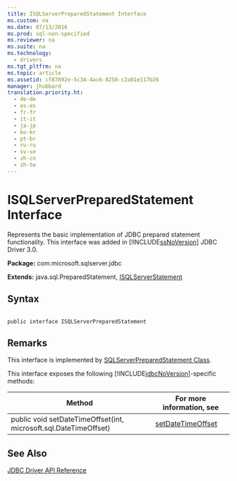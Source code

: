 ```yaml
---
title: ISQLServerPreparedStatement Interface
ms.custom: na
ms.date: 07/13/2016
ms.prod: sql-non-specified
ms.reviewer: na
ms.suite: na
ms.technology: 
  - drivers
ms.tgt_pltfrm: na
ms.topic: article
ms.assetid: cf87892e-5c34-4ac6-8258-c2a81e117b26
manager: jhubbard
translation.priority.ht: 
  - de-de
  - es-es
  - fr-fr
  - it-it
  - ja-jp
  - ko-kr
  - pt-br
  - ru-ru
  - sv-se
  - zh-cn
  - zh-tw
---
```

# ISQLServerPreparedStatement Interface
  Represents the basic implementation of JDBC prepared statement functionality. This interface was added in [!INCLUDE[ssNoVersion](../content/includes/ssNoVersion_md.md)] JDBC Driver 3.0.  
  
 **Package:** com.microsoft.sqlserver.jdbc  
  
 **Extends:** java.sql.PreparedStatement, [ISQLServerStatement](../content/ISQLServerStatement-Interface.md)  
  
## Syntax  
  
```  
  
public interface ISQLServerPreparedStatement  
```  
  
## Remarks  
 This interface is implemented by [SQLServerPreparedStatement Class](../content/SQLServerPreparedStatement-Class.md).  
  
 This interface exposes the following [!INCLUDE[jdbcNoVersion](../content/includes/jdbcNoVersion_md.md)]\-specific methods:  
  
|Method|For more information, see|  
|------------|-------------------------------|  
|public void setDateTimeOffset\(int, microsoft.sql.DateTimeOffset\)|[setDateTimeOffset](../content/setDateTimeOffset-Method--SQLServerPreparedStatement-.md)|  
  
## See Also  
 [JDBC Driver API Reference](../content/JDBC-Driver-API-Reference.md)  
  
  